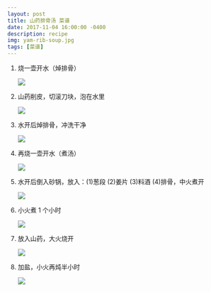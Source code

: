 ```yaml
---
layout: post
title: 山药排骨汤 菜谱
date: 2017-11-04 16:00:00 -0400
description: recipe
img: yam-rib-soup.jpg
tags: [菜谱]
---
```


1. 烧一壶开水（焯排骨）

    ![]({{site.baseurl}}/assets/img/content/recipe/yam-rib-soup/IMG_4421.JPG)

2. 山药削皮，切滚刀块，泡在水里

    ![]({{site.baseurl}}/assets/img/content/recipe/yam-rib-soup/IMG_4422.JPG)

3. 水开后焯排骨，冲洗干净

    ![]({{site.baseurl}}/assets/img/content/recipe/yam-rib-soup/IMG_4423.JPG)

4. 再烧一壶开水（煮汤）

    ![]({{site.baseurl}}/assets/img/content/recipe/yam-rib-soup/IMG_4421.JPG)

5. 水开后倒入砂锅，放入：(1)葱段 (2)姜片 (3)料酒 (4)排骨，中火煮开

    ![]({{site.baseurl}}/assets/img/content/recipe/yam-rib-soup/IMG_4424.JPG)

6. 小火煮 1 个小时

    ![]({{site.baseurl}}/assets/img/content/recipe/yam-rib-soup/IMG_4426.jpg)

7. 放入山药，大火烧开

    ![]({{site.baseurl}}/assets/img/content/recipe/yam-rib-soup/IMG_4427.jpg)

8. 加盐，小火再炖半小时

    ![]({{site.baseurl}}/assets/img/content/recipe/yam-rib-soup/IMG_4428.JPG)